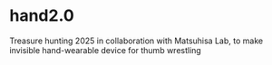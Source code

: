 # hand2.0
Treasure hunting 2025 in collaboration with Matsuhisa Lab, to make invisible hand-wearable device for thumb wrestling
